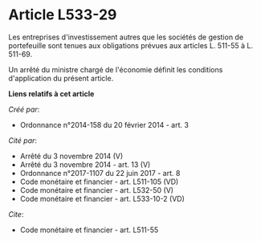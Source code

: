 # Article L533-29

Les entreprises d'investissement autres que les sociétés de gestion de portefeuille sont tenues aux obligations prévues aux
articles L. 511-55 à L. 511-69.

Un arrêté du ministre chargé de l'économie définit les conditions d'application du présent article.

**Liens relatifs à cet article**

_Créé par_:

  - Ordonnance n°2014-158 du 20 février 2014 - art. 3

_Cité par_:

  - Arrêté du 3 novembre 2014 (V)
  - Arrêté du 3 novembre 2014 - art. 13 (V)
  - Ordonnance n°2017-1107 du 22 juin 2017 - art. 8
  - Code monétaire et financier - art. L511-105 (VD)
  - Code monétaire et financier - art. L532-50 (V)
  - Code monétaire et financier - art. L533-10-2 (VD)

_Cite_:

  - Code monétaire et financier - art. L511-55
